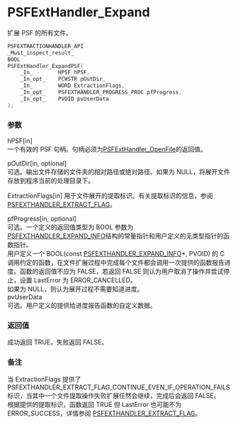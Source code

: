 # PSFExtHandler_Expand
扩展 PSF 的所有文件。
````c
PSFEXTRACTIONHANDLER_API
_Must_inspect_result_
BOOL
PSFExtHandler_ExpandPSF(
	_In_		HPSF hPSF,
	_In_opt_	PCWSTR pOutDir,
	_In_		WORD ExtractionFlags,
	_In_opt_	PSFEXTHANDLER_PROGRESS_PROC pfProgress,
	_In_opt_	PVOID pvUserData
);
````
### 参数
hPSF\[in\]  
一个有效的 PSF 句柄。句柄必须为[PSFExtHandler_OpenFile](PSFExtHandler_OpenFile_zh-Hans.md)的返回值。

pOutDir\[in, optional\]  
可选。输出文件存储的文件夹的相对路径或绝对路径。如果为 NULL，将展开文件存放到程序当前的处理目录下。

ExtractionFlags\[in\]
用于文件展开的提取标识。有关提取标识的信息，参阅[PSFEXTHANDLER_EXTRACT_FLAG](PSFEXTHANDLER_EXTRACT_FLAG_zh-Hans.md)。

pfProgress\[in, optional\]  
可选。一个定义的返回值类型为 BOOL 参数为[PSFEXTHANDLER_EXPAND_INFO](PSFEXTHANDLER_EXPAND_INFO_zh-Hans.md)结构的常量指针和用户定义的无类型指针的函数指针。  
用户定义一个 BOOL(const [PSFEXTHANDLER_EXPAND_INFO](PSFEXTHANDLER_EXPAND_INFO_zh-Hans.md)\*, PVOID) 的 C 调用约定的函数，在文件扩展过程中完成每个文件都会调用一次提供的函数报告进度。函数的返回值不应为 FALSE，若返回 FALSE 则认为用户取消了操作并尝试停止，设置 LastError 为 ERROR_CANCELLED。  
如果为 NULL，则认为展开过程不需要知道进度。  
pvUserData  
可选。用户定义的提供给进度报告函数的自定义数据。
### 返回值
成功返回 TRUE，失败返回 FALSE。
### 备注
当 ExtractionFlags 提供了 PSFEXTHANDLER_EXTRACT_FLAG_CONTINUE_EVEN_IF_OPERATION_FAILS 标识，当其中一个文件提取操作失败扩展任然会继续，完成后会返回 FALSE。  
根据提供的提取标识，函数返回 TRUE 但 LastError 也可能不为 ERROR_SUCCESS，详情参阅 [PSFEXTHANDLER_EXTRACT_FLAG](PSFEXTHANDLER_EXTRACT_FLAG_zh-Hans.md)。

